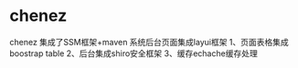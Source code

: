 # chenez
chenez 集成了SSM框架+maven 系统后台页面集成layui框架
1、页面表格集成boostrap table
2、后台集成shiro安全框架
3、缓存echache缓存处理
